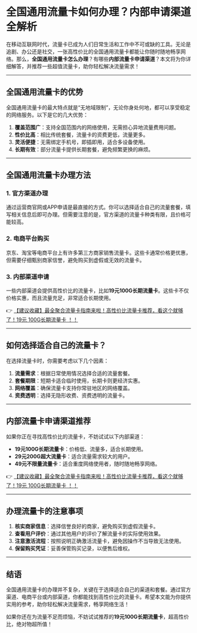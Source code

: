 # 全国通用流量卡如何办理？内部申请渠道全解析

在移动互联网时代，流量卡已成为人们日常生活和工作中不可或缺的工具。无论是追剧、办公还是社交，一张高性价比的全国通用流量卡都能让你随时随地畅享网络。那么，**全国通用流量卡怎么办理**？有哪些**内部流量卡申请渠道**？本文将为你详细解答，并推荐一些超值流量卡，助你轻松解决流量需求！

---

## 全国通用流量卡的优势

全国通用流量卡的最大特点就是“无地域限制”，无论你身处何地，都可以享受稳定的网络服务。以下是它的几大优势：

1. **覆盖范围广**：支持全国范围内的网络使用，无需担心异地流量费用问题。
2. **性价比高**：相比传统套餐，流量卡的资费更低，流量更多。
3. **灵活便捷**：无需绑定手机号，即插即用，适合多设备使用。
4. **长期有效**：部分流量卡提供长期套餐，避免频繁更换的麻烦。

---

## 全国通用流量卡办理方法

### 1. 官方渠道办理
通过运营商官网或APP申请是最直接的方式。你可以选择适合自己的流量套餐，填写相关信息后即可办理。但需要注意的是，官方渠道的流量卡种类有限，且价格可能较高。

### 2. 电商平台购买
京东、淘宝等电商平台上有许多第三方商家销售流量卡。这些卡通常价格更优惠，但需要仔细甄别商家信誉，避免购买到虚假或无效的流量卡。

### 3. 内部渠道申请
一些内部渠道会提供高性价比的流量卡，比如**19元100G长期流量卡**。这些卡不仅价格实惠，而且流量充足，非常适合长期使用。

👉 [【建议收藏】最全聚合流量卡指南来啦！高性价比流量卡推荐，看这个就够了！19元 100G长期流量卡 ！！](https://bit.ly/Liuliangka)

---

## 如何选择适合自己的流量卡？

在选择流量卡时，你需要考虑以下几个因素：

1. **流量需求**：根据日常使用情况选择合适的流量套餐。
2. **套餐期限**：短期卡适合临时使用，长期卡则更经济实惠。
3. **网络覆盖**：确保流量卡支持你常驻地区的网络覆盖。
4. **资费透明**：选择无隐形收费、资费透明的流量卡。

---

## 内部流量卡申请渠道推荐

如果你正在寻找高性价比的流量卡，不妨试试以下内部渠道：

- **19元100G长期流量卡**：价格低、流量多，适合长期使用。
- **29元200G超大流量卡**：适合流量需求较大的用户。
- **49元不限量流量卡**：适合重度网络使用者，随时随地畅享网络。

👉 [【建议收藏】最全聚合流量卡指南来啦！高性价比流量卡推荐，看这个就够了！19元 100G长期流量卡 ！！](https://bit.ly/Liuliangka)

---

## 办理流量卡的注意事项

1. **核实商家信息**：选择信誉良好的商家，避免购买到虚假流量卡。
2. **查看用户评价**：通过其他用户的评价了解流量卡的实际使用效果。
3. **注意激活流程**：按照说明正确激活流量卡，避免因操作不当导致无法使用。
4. **保留购买凭证**：妥善保管购买记录，以便售后维权。

---

## 结语

全国通用流量卡的办理并不复杂，关键在于选择适合自己的渠道和套餐。通过官方渠道、电商平台或内部渠道，你都能找到高性价比的流量卡。希望本文能为你提供实用的参考，助你轻松解决流量需求，畅享网络生活！

如果你还在为流量不足而烦恼，不妨试试推荐的**19元100G长期流量卡**，超高性价比，绝对物超所值！
